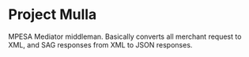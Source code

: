# Project Mulla

MPESA Mediator middleman. Basically converts all merchant request to XML, 
and SAG responses from XML to JSON responses.
